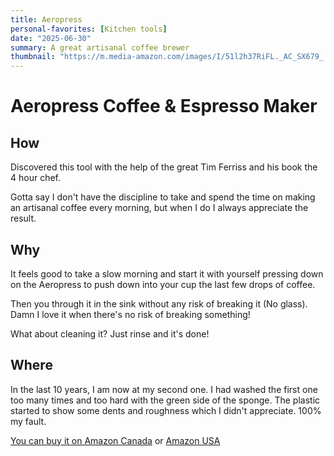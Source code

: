```yaml
---
title: Aeropress
personal-favorites: [Kitchen tools]
date: "2025-06-30"
summary: A great artisanal coffee brewer
thumbnail: "https://m.media-amazon.com/images/I/51l2h37RiFL._AC_SX679_.jpg" 
---
```

# Aeropress Coffee & Espresso Maker
## How
Discovered this tool with the help of the great Tim Ferriss and his book the 4 hour chef.

Gotta say I don't have the discipline to take and spend the time on making an artisanal coffee every morning, but when I do I always appreciate the result.

## Why
It feels good to take a slow morning and start it with yourself pressing down on the Aeropress to push down into your cup the last few drops of coffee.

Then you through it in the sink without any risk of breaking it (No glass). Damn I love it when there's no risk of breaking something! 

What about cleaning it? Just rinse and it's done!

## Where
In the last 10 years, I am now at my second one. I had washed the first one too many times and too hard with the green side of the sponge. The plastic started to show some dents and roughness which I didn't appreciate. 100% my fault.

[You can buy it on Amazon Canada](https://amzn.to/44PoRNF) or [Amazon USA](https://amzn.to/4l7TmF7)